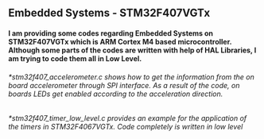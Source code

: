 ## Embedded Systems - STM32F407VGTx
#### I am providing some  codes regarding Embedded Systems on STM32F407VGTx which is ARM Cortex M4 based microcontroller. Although some parts of the codes are written with help of HAL Libraries, I am trying to code them all in Low Level.

###### *stm32f407_accelerometer.c shows how to get the information from the on board accelerometer through SPI interface. As a result of the code, on boards LEDs get enabled according to the acceleration direction.
###### *stm32f407_timer_low_level.c provides an example for the application of the timers in STM32F4067VGTx. Code completely is written in low level  
